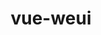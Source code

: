 ---
layout: home
title: vue-weui
titleTemplate: 一个Vue3组件库
hero:
  name: vue-weui
  text: Vue3实现weui组件库
  tagline: 基于开源微信weui组件样式实现的vue3版本组件库
  actions:
    - theme: brand
      text: 开始
      link: /guide/
    - theme: alt
      text: WeUI
      link: https://weui.io/
    - theme: alt
      text: GitHub
      link: https://github.com/bangtz/vue-weui
  image:
    src: https://raw.githubusercontent.com/bangtz/vue-weui/main/vue-weui.png
    alt: vue-weui

features:
  - icon: 💡
    title: Vue3组件库
    details: 基于vite打包和TypeScript开发
  - icon: 📦
    title: 快速创建
    details: 通过CLI快速创建组件库项目
  - icon: 🛠️
    title: 按需引入
    details: 直接支持按需引入无需配置任何插件。
---